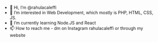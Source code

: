 - 👋 Hi, I’m @rahulacaleffi
- 👀 I’m interested in Web Development, which mostly is PHP, HTML, CSS, JS. 
- 🌱 I’m currently learning Node.JS and React
- 📫 How to reach me - dm on Instagram rahulacaleffi or through my website

<!---
rahulacaleffi/rahulacaleffi is a ✨ special ✨ repository because its `README.md` (this file) appears on your GitHub profile.
You can click the Preview link to take a look at your changes.
--->
